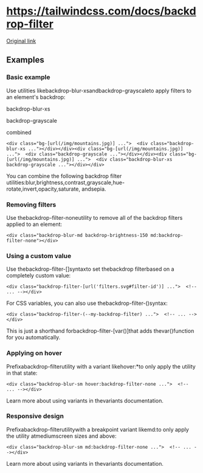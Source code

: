 # https://tailwindcss.com/docs/backdrop-filter

[Original link](https://tailwindcss.com/docs/backdrop-filter)

## Examples

### Basic example

Use utilities likebackdrop-blur-xsandbackdrop-grayscaleto apply filters to an element's backdrop:

backdrop-blur-xs

backdrop-grayscale

combined

```
<div class="bg-[url(/img/mountains.jpg)] ...">  <div class="backdrop-blur-xs ..."></div></div><div class="bg-[url(/img/mountains.jpg)] ...">  <div class="backdrop-grayscale ..."></div></div><div class="bg-[url(/img/mountains.jpg)] ...">  <div class="backdrop-blur-xs backdrop-grayscale ..."></div></div>
```

You can combine the following backdrop filter utilities:blur,brightness,contrast,grayscale,hue-rotate,invert,opacity,saturate, andsepia.

### Removing filters

Use thebackdrop-filter-noneutility to remove all of the backdrop filters applied to an element:

```
<div class="backdrop-blur-md backdrop-brightness-150 md:backdrop-filter-none"></div>
```

### Using a custom value

Use thebackdrop-filter-[<value>]syntaxto set thebackdrop filterbased on a completely custom value:

```
<div class="backdrop-filter-[url('filters.svg#filter-id')] ...">  <!-- ... --></div>
```

For CSS variables, you can also use thebackdrop-filter-(<custom-property>)syntax:

```
<div class="backdrop-filter-(--my-backdrop-filter) ...">  <!-- ... --></div>
```

This is just a shorthand forbackdrop-filter-[var(<custom-property>)]that adds thevar()function for you automatically.

### Applying on hover

Prefixabackdrop-filterutility with a variant likehover:*to only apply the utility in that state:

```
<div class="backdrop-blur-sm hover:backdrop-filter-none ...">  <!-- ... --></div>
```

Learn more about using variants in thevariants documentation.

### Responsive design

Prefixabackdrop-filterutilitywith a breakpoint variant likemd:to only apply the utility atmediumscreen sizes and above:

```
<div class="backdrop-blur-sm md:backdrop-filter-none ...">  <!-- ... --></div>
```

Learn more about using variants in thevariants documentation.

